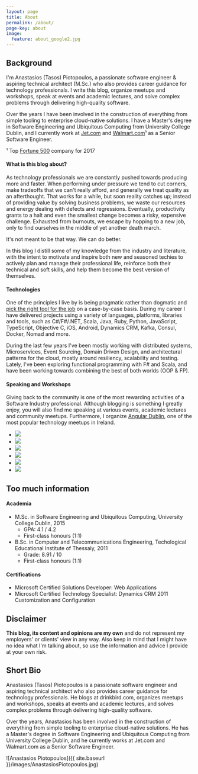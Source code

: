 ```yaml
---
layout: page
title: About
permalink: /about/
page-key: about
image:
  feature: about_google2.jpg
---
```


## Background
I'm Anastasios (Tasos) Piotopoulos, a passionate software engineer &amp; aspiring technical architect (M.Sc.) who also provides career guidance for technology professionals. I write this blog, organize meetups and workshops, speak at events and academic lectures, and solve complex problems through delivering high-quality software.

Over the years I have been involved in the construction of everything from simple tooling to enterprise cloud-native solutions. I have a Master's degree in Software Engineering and Ubiquitous Computing from University College Dublin, and I currently work at [Jet.com](https://jet.com) and [Walmart.com](https://walmart.com)¹ as a Senior Software Engineer. 

¹ Top [Fortune 500](http://fortune.com/fortune500/) company for 2017

#### What is this blog about?

As technology professionals we are constantly pushed towards producing more and faster. When performing under pressure we tend to cut corners, make tradeoffs that we can't really afford, and generally we treat quality as an afterthought. That works for a while, but soon reality catches up; instead of providing value by solving business problems, we waste our resources and energy dealing with defects and regressions. Eventually, productivity grants to a halt and even the smallest change becomes a risky, expensive challenge. Exhausted from burnouts, we escape by hopping to a new job, only to find ourselves in the middle of yet another death march.

It's not meant to be that way. We can do better.

In this blog I distill some of my knowledge from the industry and literature, with the intent to motivate and inspire both new and seasoned techies to actively plan and manage their professional life, reinforce both their technical and soft skills, and help them become the best version of themselves.

#### Technologies

One of the principles I live by is being pragmatic rather than dogmatic and [pick the right tool for the job](http://c2.com/cgi/wiki?PickTheRightToolForTheJob) on a case-by-case basis. During my career I have delivered projects using a variety of languages, platforms, libraries and tools, such as C#/F#/.NET, Scala, Java, Ruby, Python, JavaScript, TypeScript, Objective C, iOS, Android, Dynamics CRM, Kafka, Consul, Docker, Nomad and more.

During the last few years I've been mostly working with distributed systems, Microservices, Event Sourcing, Domain Driven Design, and architectural patterns for the cloud, mostly around resiliency, scalability and testing. Lately, I've been exploring functional programming with F# and Scala, and have been working towards combining the best of both worlds (OOP & FP).

#### Speaking and Workshops

Giving back to the community is one of the most rewarding activities of a Software Industry professional. Although blogging is something I greatly enjoy, you will also find me speaking at various events, academic lectures and community meetups. Furthermore, I organize [Angular Dublin](https://www.meetup.com/AngularJSDublin/), one of the most popular technology meetups in Ireland.

<ul class="list-inline gallery">
	<li>
		<a href="{{ site.baseurl }}/images/DSCN6650.jpg" class="image-popup mfp-with-zoom" title="At the Global Azure Bootcamp as a guest speaker, Athens 2014">
			<img src="{{ site.baseurl }}/images/DSCN6650-150x150.jpg" />
		</a>
	</li>
	<li>
		<a href="{{ site.baseurl }}/images/10461621_10204160249869197_1374694601253781239_n.jpg" class="image-popup mfp-with-zoom" title="At the Patterns and Practices for the Cloud Event as a guest speaker, Athens 2014">
			<img src="{{ site.baseurl }}/images/10461621_10204160249869197_1374694601253781239_n_150x150.png" />
		</a>
	</li>
	<li>
		<a href="{{ site.baseurl }}/images/10359500_10205500520815133_6051871685517638110_n.jpg" class="image-popup mfp-with-zoom" title="At UCD's Enterprise, Innovation and Entrepreneurship course, presenting The Lean Startup by Eric Ries, Dublin 2015">
			<img src="{{ site.baseurl }}/images/10359500_10205500520815133_6051871685517638110_n_150x150.png" />
		</a>
	</li>
	<li>
		<a href="{{ site.baseurl }}/images/ucd_graduation.jpg" class="image-popup mfp-with-zoom" title="At the M.Sc. graduation ceremony, UCD, Dublin 2015">
			<img src="{{ site.baseurl }}/images/ucd_graduation_150.jpg" />
		</a>
	</li>
	<li>
		<a href="{{ site.baseurl }}/images/nci3.jpg" class="image-popup mfp-with-zoom" title="At the National College of Ireland as a guest speaker, Dublin 2015">
			<img src="{{ site.baseurl }}/images/nci3_150.jpg" />
		</a>
	</li>
	<li>
		<a href="{{ site.baseurl }}/images/angularjs_keynote.jpg" class="image-popup mfp-with-zoom" title="Delivering the AngularJS Dublin keynote, Google, Dublin 2016">
			<img src="{{ site.baseurl }}/images/angularjs_keynote_150x150.jpg" />
		</a>
	</li>
</ul>

## Too much information

#### Academia

- M.Sc. in Software Engineering and Ubiquitous Computing, University College Dublin, 2015
	- GPA: 4.1 / 4.2
	- First-class honours (1:1)
- B.Sc. in Computer and Telecommunications Engineering, Techological Educational Institute of Thessaly, 2011
	- Grade: 8.91 / 10
	- First-class honours (1:1)

#### Certifications

- Microsoft Certified Solutions Developer: Web Applications
- Microsoft Certified Technology Specialist: Dynamics CRM 2011 Customization and Configuration

## Disclaimer

**This blog, its content and opinions are my own** and do not represent my employers' or clients' view in any way. Also keep in mind that I might have no idea what I'm talking about, so use the information and advice I provide at your own risk.

## Short Bio

Anastasios (Tasos) Piotopoulos is a passionate software engineer and aspiring technical architect who also provides career guidance for technology professionals. He blogs at drinkbird.com, organizes meetups and workshops, speaks at events and academic lectures, and solves complex problems through delivering high-quality software.

Over the years, Anastasios has been involved in the construction of everything from simple tooling to enterprise cloud-native solutions. He has a Master's degree in Software Engineering and Ubiquitous Computing from University College Dublin, and he currently works at Jet.com and Walmart.com as a Senior Software Engineer. 

![Anastasios Piotopoulos]({{ site.baseurl }}/images/AnastasiosPiotopoulos.jpg)
